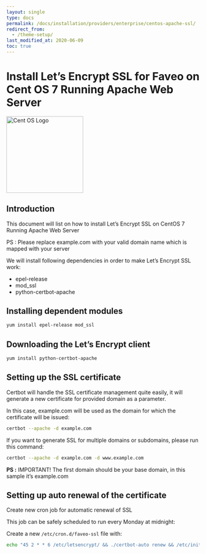 ```yaml
---
layout: single
type: docs
permalink: /docs/installation/providers/enterprise/centos-apache-ssl/
redirect_from:
  - /theme-setup/
last_modified_at: 2020-06-09
toc: true
---
```


# Install Let’s Encrypt SSL for Faveo on Cent OS 7 Running Apache Web Server <!-- omit in toc -->


<img alt="Cent OS Logo" src="https://upload.wikimedia.org/wikipedia/commons/thumb/b/bf/Centos-logo-light.svg/300px-Centos-logo-light.svg.png" width="200"  />


## Introduction
This document will list on how to install Let’s Encrypt SSL on CentOS 7 Running Apache Web Server

PS : Please replace example.com with your valid domain name which is mapped with your server

We will install following dependencies in order to make Let’s Encrypt SSL work:

- epel-release
- mod_ssl
- python-certbot-apache

## Installing dependent modules

```sh
yum install epel-release mod_ssl
```

## Downloading the Let’s Encrypt client

```sh
yum install python-certbot-apache
```

## Setting up the SSL certificate

Certbot will handle the SSL certificate management quite easily, it will generate a new certificate for provided domain as a parameter.

In this case, example.com will be used as the domain for which the certificate will be issued:

```sh
certbot --apache -d example.com
```

If you want to generate SSL for multiple domains or subdomains, please run this command:

```sh
certbot --apache -d example.com -d www.example.com
```

**PS :** IMPORTANT! The first domain should be your base domain, in this sample it’s example.com

## Setting up auto renewal of the certificate

Create new cron job for automatic renewal of SSL

This job can be safely scheduled to run every Monday at midnight:

Create a new `/etc/cron.d/faveo-ssl` file with:

```sh
echo "45 2 * * 6 /etc/letsencrypt/ && ./certbot-auto renew && /etc/init.d/apache2 restart " | sudo tee /etc/cron.d/faveo-ssl
```